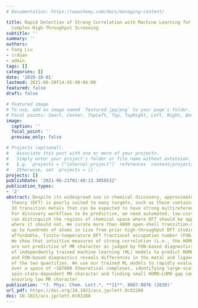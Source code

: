 ```yaml
---
# Documentation: https://wowchemy.com/docs/managing-content/

title: Rapid Detection of Strong Correlation with Machine Learning for Transition-Metal
  Complex High-Throughput Screening
subtitle: ''
summary: ''
authors:
- Fang Liu
- crduan
- admin
tags: []
categories: []
date: '2020-10-01'
lastmod: 2021-06-20T14:45:40-04:00
featured: false
draft: false

# Featured image
# To use, add an image named `featured.jpg/png` to your page's folder.
# Focal points: Smart, Center, TopLeft, Top, TopRight, Left, Right, BottomLeft, Bottom, BottomRight.
image:
  caption: ''
  focal_point: ''
  preview_only: false

# Projects (optional).
#   Associate this post with one or more of your projects.
#   Simply enter your project's folder or file name without extension.
#   E.g. `projects = ["internal-project"]` references `content/project/deep-learning/index.md`.
#   Otherwise, set `projects = []`.
projects: []
publishDate: '2021-06-21T01:48:13.305653Z'
publication_types:
- '2'
abstract: Despite its widespread use in chemical discovery, approximate density functional
  theory (DFT) is poorly suited to many targets, such as those containing open-shell,
  3d transition metals that can be expected to have strong multireference (MR) character.
  For discovery workflows to be predictive, we need automated, low-cost methods that
  can distinguish the regions of chemical space where DFT should be applied from those
  where it should not. We curate more than 4800 open-shell transition-metal complexes
  up to hundreds of atoms in size from prior high-throughput DFT studies and evaluate
  affordable, finite-temperature DFT fractional occupation number (FON)-based MR diagnostics.
  We show that intuitive measures of strong correlation (i.e., the HOMO–LUMO gap)
  are not predictive of MR character as judged by FON-based diagnostics. Analysis
  of independently trained machine learning (ML) models to predict HOMO–LUMO gaps
  and FON-based diagnostics reveals differences in the metal and ligand sensitivity
  of the two quantities. We use our trained ML models to rapidly evaluate MR character
  over a space of ∼187000 theoretical complexes, identifying large-scale trends in
  spin-state-dependent MR character and finding small HOMO–LUMO gap complexes while
  ensuring low MR character.
publication: '*J. Phys. Chem. Lett.*, **11**, 8067-8076 (2020)'
url_pdf: https://doi.org/10.1021/acs.jpclett.0c02288
doi: 10.1021/acs.jpclett.0c02288
---
```

